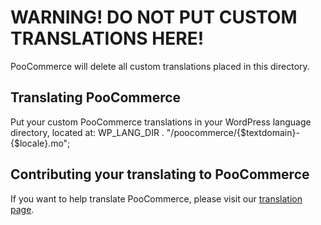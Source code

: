# WARNING! DO NOT PUT CUSTOM TRANSLATIONS HERE!

PooCommerce will delete all custom translations placed in this directory.

## Translating PooCommerce
Put your custom PooCommerce translations in your WordPress language directory, located at: WP_LANG_DIR . "/poocommerce/{$textdomain}-{$locale}.mo";

## Contributing your translating to PooCommerce
If you want to help translate PooCommerce, please visit our [translation page](https://translate.wordpress.org/projects/wp-plugins/poocommerce).
